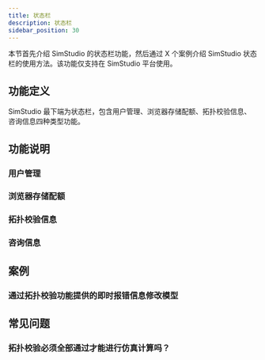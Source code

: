 ```yaml
---
title: 状态栏
description: 状态栏
sidebar_position: 30
---
```


本节首先介绍 SimStudio 的状态栏功能，然后通过 X 个案例介绍 SimStudio 状态栏的使用方法。该功能仅支持在 SimStudio 平台使用。

## 功能定义

SimStudio 最下端为状态栏，包含用户管理、浏览器存储配额、拓扑校验信息、咨询信息四种类型功能。

## 功能说明

### 用户管理

### 浏览器存储配额

### 拓扑校验信息

### 咨询信息

## 案例

### 通过拓扑校验功能提供的即时报错信息修改模型

## 常见问题

### 拓扑校验必须全部通过才能进行仿真计算吗？